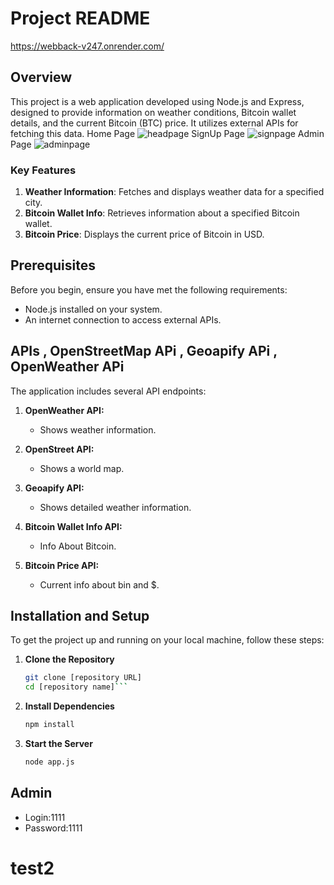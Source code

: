 # Project README
https://webback-v247.onrender.com/
## Overview

This project is a web application developed using Node.js and Express, designed to provide information on weather conditions, Bitcoin wallet details, and the current Bitcoin (BTC) price. It utilizes external APIs for fetching this data.
Home Page
![headpage](https://github.com/GetLivreru/WeatherApp3/assets/110306539/18a98952-cae1-496e-9c38-4f9a96c69f68)
SignUp Page
![signpage](https://github.com/GetLivreru/WeatherApp/assets/110306539/95dcfa17-6be5-4fbd-af22-85c59968778e)
Admin Page
![adminpage](https://github.com/GetLivreru/WeatherApp/assets/110306539/591771f2-74f5-48ea-aa6a-f81b7c068f52)
### Key Features
1. **Weather Information**: Fetches and displays weather data for a specified city.
2. **Bitcoin Wallet Info**: Retrieves information about a specified Bitcoin wallet.
3. **Bitcoin Price**: Displays the current price of Bitcoin in USD.

## Prerequisites

Before you begin, ensure you have met the following requirements:
- Node.js installed on your system.
- An internet connection to access external APIs.

## APIs , OpenStreetMap APi , Geoapify APi , OpenWeather APi

The application includes several API endpoints:

1. **OpenWeather API:**
   - Shows weather information.
 
2. **OpenStreet API:**
   - Shows a world map.
 
3. **Geoapify API:**
   - Shows detailed weather information.
 
4. **Bitcoin Wallet Info API:**
   - Info About Bitcoin.
 
5. **Bitcoin Price API:**
   -  Current info about bin and $.
   
## Installation and Setup

To get the project up and running on your local machine, follow these steps:

1. **Clone the Repository**
   ```sh
   git clone [repository URL]
   cd [repository name]```
2. **Install Dependencies**
   ```sh
   npm install
   ```
3. **Start the Server**
   ```sh
   node app.js
   ```
## Admin 
- Login:1111
- Password:1111
# test2
